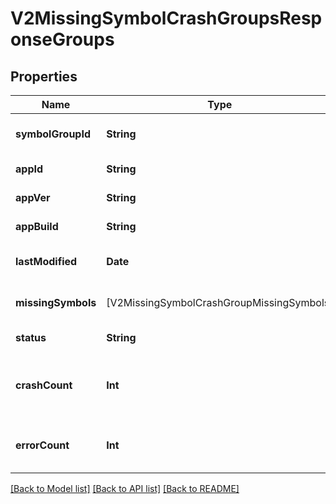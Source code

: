 # V2MissingSymbolCrashGroupsResponseGroups

## Properties
Name | Type | Description | Notes
------------ | ------------- | ------------- | -------------
**symbolGroupId** | **String** | id of the symbol group | 
**appId** | **String** | application id | 
**appVer** | **String** | application version | 
**appBuild** | **String** | application build | 
**lastModified** | **Date** | last update date for the group | 
**missingSymbols** | [V2MissingSymbolCrashGroupMissingSymbols] | list of missing symbols | 
**status** | **String** | group status | 
**crashCount** | **Int** | number of crashes that belong to this group | [optional] 
**errorCount** | **Int** | number of errors that belong to this group | [optional] 

[[Back to Model list]](../README.md#documentation-for-models) [[Back to API list]](../README.md#documentation-for-api-endpoints) [[Back to README]](../README.md)


